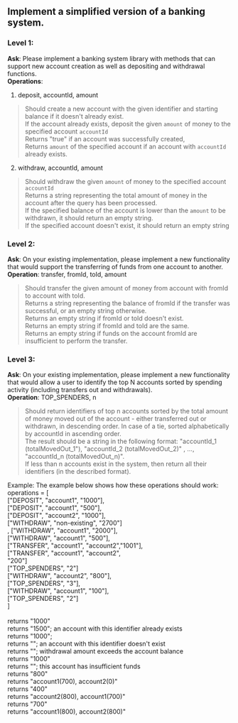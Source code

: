 ## Implement a simplified version of a banking system.

### Level 1:
**Ask**: Please implement a banking system library with methods that can support new account creation as well as depositing and withdrawal functions. <br>
**Operations**:
1. deposit, accountId, amount
> Should create a new account with the given identifier and starting balance if it doesn't already exist.<br>
> If the account already exists, deposit the given `amount` of money to the specified account `accountId`<br>
> Returns "true" if an account was successfully created, <br>
> Returns `amount` of the specified account if an account with `accountId` already exists. <br>

2. withdraw, accountId, amount
> Should withdraw the given `amount` of money to the specified account `accountId` <br>
> Returns a string representing the total amount of money in the account after the query has been processed. <br>
> If the specified balance of the account is lower than the `amount` to be withdrawn, it should return an empty string. <br>
> If the specified account doesn't exist, it should return an empty string <br>

### Level 2:
**Ask**: On your existing implementation, please implement a new functionality that would support the transferring of funds from one account to another.<br>
**Operation**: transfer, fromId, toId, amount
> Should transfer the given amount of money from account with fromId to account with toId. <br>
> Returns a string representing the balance of fromId if the transfer was successful, or an empty string otherwise. <br>
> Returns an empty string if fromId or toId doesn't exist.<br>
> Returns an empty string if fromId and toId are the same.<br>
> Returns an empty string if funds on the account fromId are insufficient to perform the transfer.<br>


### Level 3:
**Ask**: On your existing implementation, please implement a new functionality that would allow a user to identify the top N accounts sorted by spending activity (including transfers out and withdrawals). <br>
**Operation**: TOP_SPENDERS, n
> Should return identifiers of top n accounts sorted by the total amount of money moved out of the account - either transferred out or withdrawn, in descending order. In case of a tie, sorted alphabetically by accountId in ascending order. <br>
> The result should be a string in the following format: "accountId_1 (totalMovedOut_1"), "accountId_2 (totalMovedOut_2)" , ..., "accountId_n (totalMovedOut_n)".<br>
> If less than n accounts exist in the system, then return all their identifiers (in the described format).

Example:
The example below shows how these operations should work:<br>
operations = [<br>
  ["DEPOSIT", "account1", "1000"],<br>
  ["DEPOSIT", "account1", "500"],<br>
  ["DEPOSIT", "account2", "1000"],<br>
  ["WITHDRAW", "non-existing", "2700"]<br>,
  ["WITHDRAW", "account1", "2000"],<br>
  ["WITHDRAW", "account1", "500"],<br>
  ["TRANSFER", "account1", "account2","1001"],<br>
  ["TRANSFER", "account1", "account2",<br> "200"]<br>
  ["TOP_SPENDERS", "2"]<br>
  ["WITHDRAW", "account2", "800"],<br>
  ["TOP_SPENDERS", "3"],<br>
  ["WITHDRAW", "account1", "100"],<br>
  ["TOP_SPENDERS", "2"]<br>
]<br>
<br>
returns "1000"<br>
returns "1500"; an account with this identifier already exists<br>
returns "1000";<br>
returns ""; an account with this identifier doesn't exist<br>
returns ""; withdrawal amount exceeds the account balance<br>
returns "1000"<br>
returns ""; this account has insufficient funds<br>
returns "800"<br>
returns "account1(700), account2(0)"<br>
returns "400"<br>
returns "account2(800), account1(700)"<br>
returns "700"<br>
returns "account1(800), account2(800)"<br>
